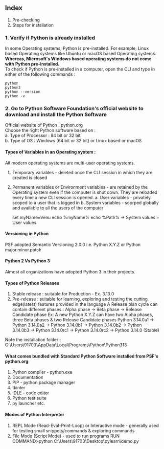 ## Index
1. Pre-checking
2. Steps for installation

### 1. Verify if Python is already installed 
In some Operating systems, Python is pre-installed. For example, Linux based Operating systems like Ubuntu or macOS based Operating systems.
**Whereas, Microsoft's Windows based operating systems do not come with Python pre-installed.**\
To check if Python is pre-installed in a computer, open the CLI and type in either of the following commands :
```
python
python3
python --version
python -v
```

### 2. Go to Python Software Foundation's official website to download and install the Python Software
Official website of Python : python.org \
Choose the right Python software based on :\
 a. Type of Processor : 64 bit or 32 bit\
 b. Type of OS : Windows (64 bit or 32 bit) or Linux based or macOS

#### Types of Variables in an Operating system :
All modern operating systems are multi-user operating systems.
1. Temporary variables - deleted once the CLI session in which they are created is closed
2. Permanent variables or Environment variables - are retained by the Operating system even if the computer is shut down. They are reloaded every time a new CLI session is opened.
   a. User variables - privately scoped to a user that is logged in
   b. System variables - scorped globally and available to all the users of the computer

    set myName=Venu
    echo %myName%
    echo %Path%  ->  System values + User values
   
#### Versioning in Python 
PSF adopted Semantic Versioning 2.0.0 i.e. Python X.Y.Z  or Python major.minor.patch

#### Python 2  Vs  Python 3
Almost all organizations have adopted Python 3 in their projects. 

#### Types of Python Releases
1. Stable release : suitable for Production - Ex. 3.13.0
2. Pre-release : suitable for learning, exploring and testing the cutting edge(latest) features provided in the language
   A Release plan cycle can contain different phases : Alpha phase -> Beta phase -> Release Candidate phase
   Ex: A new Python X.Y.Z can have two Alpha phases, three Beta phases & two Release Candidate phases
       Python 3.14.0a1 -> Python 3.14.0a2 -> Python 3.14.0b1 -> Python 3.14.0b2 -> Python 3.14.0b3 -> Python 3.14.0rc1 -> Python 3.14.0rc2 -> Python 3.14.0 (Stable) 
    

Note the installation folder : C:\Users\91703\AppData\Local\Programs\Python\Python313

#### What comes bundled with Standard Python Software installed from PSF's python.org
1. Python compiler - python.exe
2. Documentation
3. PIP - python package manager
4. tkinter
5. IDLE - code editor
6. Python test suite
7. py launcher
etc.

#### Modes of Python Interpreter
1. REPL Mode (Read-Eval-Print-Loop) or Interactive mode - generally used for testing small snippets/commands & exploring commands
2. File Mode (Script Mode) - used to run programs 
   RUN COMMAND>python C:\Users\91703\Desktop\pylearn\demo.py

